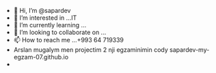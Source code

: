 - 👋 Hi, I’m @sapardev
- 👀 I’m interested in ...IT
- 🌱 I’m currently learning ...
- 💞️ I’m looking to collaborate on ...
- 📫 How to reach me ...+993 64 719339
- Arslan mugalym men projectim 2 nji egzaminimin cody sapardev-my-egzam-07.github.io
- 

<!---
sapardev/sapardev is a ✨ special ✨ repository because its `README.md` (this file) appears on your GitHub profile.
You can click the Preview link to take a look at your changes.
--->

